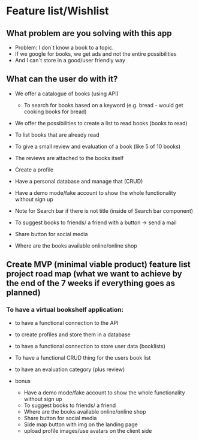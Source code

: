 # Feature list/Wishlist

## What problem are you solving with this app

- Problem: I don`t know a book to a topic.
- If we google for books, we get ads and not the entire possibilities
- And I can`t store in a good/user friendly way

## What can the user do with it?

- We offer a catalogue of books (using API)
  - To search for books based on a keyword (e.g. bread - would get cooking books for bread)
  
- We offer the possibilities to create a list to read books (books to read)
- To list books that are already read
- To give a small review and evaluation of a book (like 5 of 10 books)
- The reviews are attached to the books itself
- Create a profile
- Have a personal database and manage that (CRUD)
- Have a demo mode/fake account to show the whole functionality without sign up
- Note for Search bar if there is not title (inside of Search bar component) 
- To suggest books to friends/ a friend with a button -> send a mail
- Share button for social media
- Where are the books available online/online shop

## Create MVP (minimal viable product) feature list project road map (what we want to achieve by the end of the 7 weeks if everything goes as planned)

### To have a virtual bookshelf application:

- to have a functional connection to the API
- to create profiles and store them in a database
- to have a functional connection to store user data (booklists)
- To have a functional CRUD thing for the users book list
- to have an evaluation category (plus review)

- bonus
  - Have a demo mode/fake account to show the whole functionality without sign up 
  - To suggest books to friends/ a friend
  - Where are the books available online/online shop
  - Share button for social media
  - Side map button with img on the landing page
  - upload profile images/use avatars on the client side
